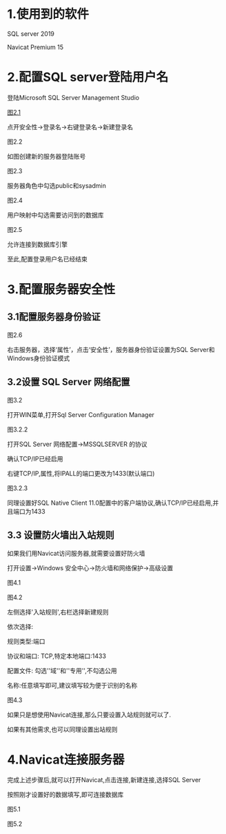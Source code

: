 # 1.使用到的软件

SQL server 2019

Navicat Premium 15



# 2.配置SQL server登陆用户名

登陆Microsoft SQL Server Management Studio

[图2.1](https://github.com/EKvince/EKvince.github.io/blob/master/images/SQL%20server%20%E8%BF%9E%E6%8E%A5Navicat/2.1.png)

点开安全性->登录名->右键登录名->新建登录名

图2.2

如图创建新的服务器登陆账号

图2.3

服务器角色中勾选public和sysadmin

图2.4

用户映射中勾选需要访问到的数据库

图2.5

允许连接到数据库引擎

至此,配置登录用户名已经结束

# 3.配置服务器安全性

## 3.1配置服务器身份验证

图2.6

右击服务器，选择‘属性’，点击‘安全性’，服务器身份验证设置为SQL Server和Windows身份验证模式

## 3.2设置 SQL Server 网络配置

图3.2

打开WIN菜单,打开Sql Server Configuration Manager

图3.2.2

打开SQL Server 网络配置->MSSQLSERVER 的协议

确认TCP/IP已经启用

右键TCP/IP,属性,将IPALL的端口更改为1433(默认端口)

图3.2.3

同理设置好SQL Native Client 11.0配置中的客户端协议,确认TCP/IP已经启用,并且端口为1433

## 3.3 设置防火墙出入站规则

如果我们用Navicat访问服务器,就需要设置好防火墙

打开设置->Windows 安全中心->防火墙和网络保护->高级设置

图4.1

图4.2

左侧选择'入站规则',右栏选择新建规则

依次选择:

规则类型:端口

协议和端口: TCP,特定本地端口:1433

配置文件: 勾选''域''和''专用'',不勾选公用

名称:任意填写即可,建议填写较为便于识别的名称

图4.3

如果只是想使用Navicat连接,那么只要设置入站规则就可以了.

如果有其他需求,也可以同理设置出站规则

# 4.Navicat连接服务器

完成上述步骤后,就可以打开Navicat,点击连接,新建连接,选择SQL Server

按照刚才设置好的数据填写,即可连接数据库

图5.1

图5.2



